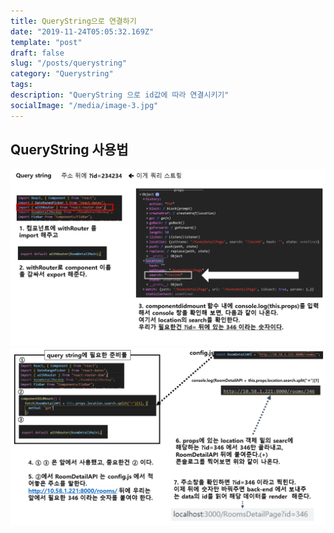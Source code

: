 ```yaml
---
title: QueryString으로 연결하기
date: "2019-11-24T05:05:32.169Z"
template: "post"
draft: false
slug: "/posts/querystring"
category: "Querystring"
tags:
description: "QueryString 으로 id값에 따라 연결시키기"
socialImage: "/media/image-3.jpg"
---
```



## QueryString 사용법 

​![](/media/Etc/QueryString/QueryString1.PNG)
​![](/media/Etc/QueryString/QueryString2.PNG)